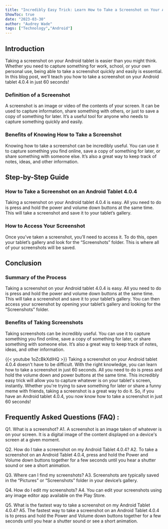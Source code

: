 ```yaml
---
title: "Incredibly Easy Trick: Learn How to Take a Screenshot on Your Android Tablet 4.0.4 in Just 60 Seconds!"
ShowToc: true 
date: "2023-03-30"
author: "Audrey Wade" 
tags: ["Technology","Android"]
---
```

## Introduction

Taking a screenshot on your Android tablet is easier than you might think. Whether you need to capture something for work, school, or your own personal use, being able to take a screenshot quickly and easily is essential. In this blog post, we’ll teach you how to take a screenshot on your Android tablet 4.0.4 in just 60 seconds!

### Definition of a Screenshot

A screenshot is an image or video of the contents of your screen. It can be used to capture information, share something with others, or just to save a copy of something for later. It’s a useful tool for anyone who needs to capture something quickly and easily.

### Benefits of Knowing How to Take a Screenshot

Knowing how to take a screenshot can be incredibly useful. You can use it to capture something you find online, save a copy of something for later, or share something with someone else. It’s also a great way to keep track of notes, ideas, and other information.

## Step-by-Step Guide

### How to Take a Screenshot on an Android Tablet 4.0.4

Taking a screenshot on your Android tablet 4.0.4 is easy. All you need to do is press and hold the power and volume down buttons at the same time. This will take a screenshot and save it to your tablet’s gallery.

### How to Access Your Screenshot

Once you’ve taken a screenshot, you’ll need to access it. To do this, open your tablet’s gallery and look for the “Screenshots” folder. This is where all of your screenshots will be saved.

## Conclusion

### Summary of the Process

Taking a screenshot on your Android tablet 4.0.4 is easy. All you need to do is press and hold the power and volume down buttons at the same time. This will take a screenshot and save it to your tablet’s gallery. You can then access your screenshot by opening your tablet’s gallery and looking for the “Screenshots” folder.

### Benefits of Taking Screenshots

Taking screenshots can be incredibly useful. You can use it to capture something you find online, save a copy of something for later, or share something with someone else. It’s also a great way to keep track of notes, ideas, and other information.

{{< youtube 1oZcBkXdlHQ >}} 
Taking a screenshot on your Android tablet 4.0.4 doesn't have to be difficult. With the right knowledge, you can learn how to take a screenshot in just 60 seconds. All you need to do is press and hold the volume down and power buttons at the same time. This incredibly easy trick will allow you to capture whatever is on your tablet's screen, instantly. Whether you're trying to save something for later or share a funny meme with friends, taking a screenshot is a great way to do it. So, if you have an Android tablet 4.0.4, you now know how to take a screenshot in just 60 seconds!

## Frequently Asked Questions (FAQ) :
Q1. What is a screenshot?
A1. A screenshot is an image taken of whatever is on your screen. It is a digital image of the content displayed on a device's screen at a given moment.

Q2. How do I take a screenshot on my Android Tablet 4.0.4?
A2. To take a screenshot on an Android Tablet 4.0.4, press and hold the Power and Volume down buttons together for a few seconds until you hear a shutter sound or see a short animation.

Q3. Where can I find my screenshots?
A3. Screenshots are typically saved in the “Pictures” or “Screenshots” folder in your device’s gallery.

Q4. How do I edit my screenshots?
A4. You can edit your screenshots using any image editor app available on the Play Store.

Q5. What is the fastest way to take a screenshot on my Android Tablet 4.0.4?
A5. The fastest way to take a screenshot on an Android Tablet 4.0.4 is to press and hold the Power and Volume down buttons together for a few seconds until you hear a shutter sound or see a short animation.


